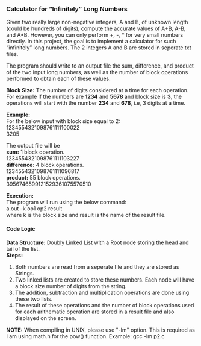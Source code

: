 ### Calculator for “Infinitely” Long Numbers

Given two really large non-negative integers, A and B, of unknown length (could be hundreds of digits), compute the accurate values of 
A+B, A-B, and A*B. However, you can only perform +, -, * for very small numbers directly. In this project, the goal is to implement a 
calculator for such “infinitely” long numbers. The 2 integers A and B are stored in seperate txt files.

The program should write to an output file the sum, difference, and product of the two input long numbers, 
as well as the number of block operations performed to obtain each of these values. 

**Block Size:** The number of digits considered at a time for each operation. For example if the numbers are **1234** and **5678** and
block size is **3**, the operations will start with the number **234** and **678**, i.e, 3 digits at a time. 

**Example:**                                                                                                                            
For the below input with block size equal to 2:                                                                                         
1234554321098761111100022                                                                                                           
3205                                                                                                                                    

The output file will be                                                                                                               
**sum:** 1 block operation.                                                                                                             
1234554321098761111103227                                                                                                               
**difference:** 4 block operations.                                                                                                      
1234554321098761111096817                                                                                                               
**product:** 55 block operations.                                                                                                       
3956746599121529361075570510                                                                                                            

**Execution:**                                                                                                                        
The program will run using the below command:                                                                                         
a.out –k op1 op2 result                                                                                                                 
where k is the block size and result is the name of the result file.

#### Code Logic                                                                                                                         
**Data Structure:** Doubly Linked List with a Root node storing the head and tail of the list.                                          
**Steps:**                                                                                                                              
 1. Both numbers are read from a seperate file and they are stored as Strings.                                    
 2. Two linked lists are created to store these numbers. Each node will have a block size number of digits from the string.
 3. The addition, subtraction and multiplication operations are done using these two lists.
 4. The result of these operations and the number of block operations used for each arithematic operation are stored in a result file and also displayed on the screen.

**NOTE:** When compiling in UNIX, please use "-lm" option. This is required as I am using math.h for the pow() function. 
    Example: gcc -lm p2.c


